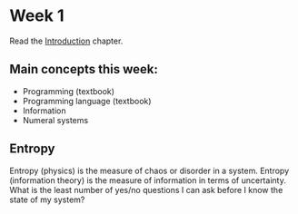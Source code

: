 # Week 1

Read the [Introduction](https://eloquentjavascript.net/00_intro.html) chapter.

## Main concepts this week:

- Programming (textbook)
- Programming language (textbook)
- Information
- Numeral systems

## Entropy

Entropy (physics) is the measure of chaos or disorder in a system.
Entropy (information theory) is the measure of information in terms of uncertainty. What is the least number of yes/no questions I can ask before I know the state of my system?
